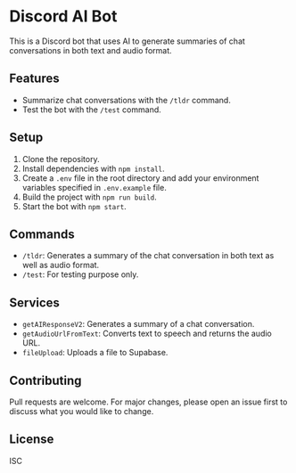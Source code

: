 # Discord AI Bot

This is a Discord bot that uses AI to generate summaries of chat conversations in both text and audio format.

## Features

- Summarize chat conversations with the `/tldr` command.
- Test the bot with the `/test` command.

## Setup

1. Clone the repository.
2. Install dependencies with `npm install`.
3. Create a `.env` file in the root directory and add your environment variables specified in `.env.example` file.
4. Build the project with `npm run build`.
5. Start the bot with `npm start`.

## Commands

- `/tldr`: Generates a summary of the chat conversation in both text as well as audio format.
- `/test`: For testing purpose only.

## Services

- `getAIResponseV2`: Generates a summary of a chat conversation.
- `getAudioUrlFromText`: Converts text to speech and returns the audio URL.
- `fileUpload`: Uploads a file to Supabase.

## Contributing

Pull requests are welcome. For major changes, please open an issue first to discuss what you would like to change.

## License

ISC
